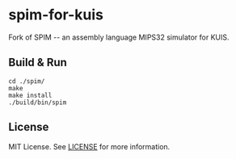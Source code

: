 # spim-for-kuis
Fork of SPIM -- an assembly language MIPS32 simulator for KUIS.

## Build & Run
```shell
cd ./spim/
make
make install
./build/bin/spim
```

## License
MIT License. See [LICENSE](LICENSE) for more information.
